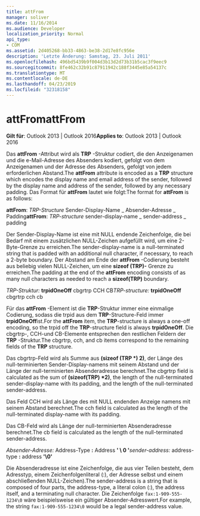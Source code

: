 ```yaml
---
title: attFrom
manager: soliver
ms.date: 11/16/2014
ms.audience: Developer
localization_priority: Normal
api_type:
- COM
ms.assetid: 2d405268-bb33-4863-be38-2d17e8fc956e
description: 'Letzte Änderung: Samstag, 23. Juli 2011'
ms.openlocfilehash: 496bd5439b9f004d3b13d2d73b31b5cac3f9eec9
ms.sourcegitcommit: 8fe462c32b91c87911942c188f3445e85a54137c
ms.translationtype: MT
ms.contentlocale: de-DE
ms.lasthandoff: 04/23/2019
ms.locfileid: "32318158"
---
```

# <a name="attfrom"></a><span data-ttu-id="2a54a-103">attFrom</span><span class="sxs-lookup"><span data-stu-id="2a54a-103">attFrom</span></span>

<span data-ttu-id="2a54a-104">**Gilt für**: Outlook 2013 | Outlook 2016</span><span class="sxs-lookup"><span data-stu-id="2a54a-104">**Applies to**: Outlook 2013 | Outlook 2016</span></span> 
  
<span data-ttu-id="2a54a-105">Das **attFrom** -Attribut wird als **TRP** -Struktur codiert, die den Anzeigenamen und die e-Mail-Adresse des Absenders kodiert, gefolgt von dem Anzeigenamen und der Adresse des Absenders, gefolgt von jedem erforderlichen Abstand.</span><span class="sxs-lookup"><span data-stu-id="2a54a-105">The **attFrom** attribute is encoded as a **TRP** structure which encodes the display name and email address of the sender, followed by the display name and address of the sender, followed by any necessary padding.</span></span> <span data-ttu-id="2a54a-106">Das Format für **attFrom** lautet wie folgt:</span><span class="sxs-lookup"><span data-stu-id="2a54a-106">The format for **attFrom** is as follows:</span></span> 
  
<span data-ttu-id="2a54a-107">**attFrom**: _TRP-Structure_ Sender-Display-Name _ Absender-Adresse _ Padding</span><span class="sxs-lookup"><span data-stu-id="2a54a-107">**attFrom**: _TRP-structure_ sender-display-name  _ sender-address _ padding</span></span> 
    
<span data-ttu-id="2a54a-108">Der Sender-Display-Name ist eine mit NULL endende Zeichenfolge, die bei Bedarf mit einem zusätzlichen NULL-Zeichen aufgefüllt wird, um eine 2-Byte-Grenze zu erreichen.</span><span class="sxs-lookup"><span data-stu-id="2a54a-108">The sender-display-name is a null-terminated string that is padded with an additional null character, if necessary, to reach a 2-byte boundary.</span></span> <span data-ttu-id="2a54a-109">Der Abstand am Ende der **attFrom** -Codierung besteht aus beliebig vielen NULL-Zeichen, um eine **sizeof (TRP)-** Grenze zu erreichen.</span><span class="sxs-lookup"><span data-stu-id="2a54a-109">The padding at the end of the **attFrom** encoding consists of as many null characters as needed to reach a **sizeof(TRP)** boundary.</span></span> 
  
<span data-ttu-id="2a54a-110">_TRP-Struktur:_ **trpidOneOff** cbgrtrp CCH CB</span><span class="sxs-lookup"><span data-stu-id="2a54a-110">_TRP-structure:_ **trpidOneOff** cbgrtrp cch cb</span></span> 
    
<span data-ttu-id="2a54a-111">Für das **attFrom** -Element ist die **TRP**-Struktur immer eine einmalige Codierung, sodass die trpid aus dem **TRP**-Structure-Feld immer **trpidOneOff**ist.</span><span class="sxs-lookup"><span data-stu-id="2a54a-111">For the **attFrom** item, the **TRP**-structure is always a one-off encoding, so the trpid off the **TRP**-structure field is always **trpidOneOff**.</span></span> <span data-ttu-id="2a54a-112">Die cbgrtrp-, CCH-und CB-Elemente entsprechen den restlichen Feldern der **TRP** -Struktur.</span><span class="sxs-lookup"><span data-stu-id="2a54a-112">The cbgrtrp, cch, and cb items correspond to the remaining fields of the **TRP** structure.</span></span> 
  
<span data-ttu-id="2a54a-113">Das cbgrtrp-Feld wird als Summe aus **(sizeof (TRP \*) 2)**, der Länge des null-terminierten Sender-Display-namens mit seinem Abstand und der Länge der null-terminierten Absenderadresse berechnet.</span><span class="sxs-lookup"><span data-stu-id="2a54a-113">The cbgrtrp field is calculated as the sum of **(sizeof(TRP) \*2)**, the length of the null-terminated sender-display-name with its padding, and the length of the null-terminated sender-address.</span></span>
  
<span data-ttu-id="2a54a-114">Das Feld CCH wird als Länge des mit NULL endenden Anzeige namens mit seinem Abstand berechnet.</span><span class="sxs-lookup"><span data-stu-id="2a54a-114">The cch field is calculated as the length of the null-terminated display-name with its padding.</span></span>
  
<span data-ttu-id="2a54a-115">Das CB-Feld wird als Länge der null-terminierten Absenderadresse berechnet.</span><span class="sxs-lookup"><span data-stu-id="2a54a-115">The cb field is calculated as the length of the null-terminated sender-address.</span></span>
  
<span data-ttu-id="2a54a-116">_Absender-Adresse:_ Address-Type **:** Address **' \ 0 '**</span><span class="sxs-lookup"><span data-stu-id="2a54a-116">_sender-address:_ address-type **:** address **'\0'**</span></span>
    
<span data-ttu-id="2a54a-117">Die Absenderadresse ist eine Zeichenfolge, die aus vier Teilen besteht, dem Adresstyp, einem Zeichenfolgenliteral (:), der Adresse selbst und einem abschließenden NULL-Zeichen).</span><span class="sxs-lookup"><span data-stu-id="2a54a-117">The sender-address is a string that is composed of four parts, the address-type, a literal colon (:), the address itself, and a terminating null character.</span></span> <span data-ttu-id="2a54a-118">Die Zeichenfolge `fax:1-909-555-1234\0` wäre beispielsweise ein gültiger Absender-Adresswert.</span><span class="sxs-lookup"><span data-stu-id="2a54a-118">For example, the string `fax:1-909-555-1234\0` would be a legal sender-address value.</span></span>
  

